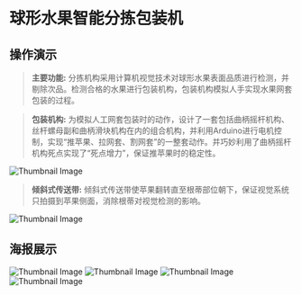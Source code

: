 # 球形水果智能分拣包装机

## 操作演示

> **主要功能:** 分拣机构采用计算机视觉技术对球形水果表面品质进行检测，并剔除次品。检测合格的水果进行包装机构，包装机构模拟人手实现水果网套包装的过程。

> **包装机构:** 为模拟人工网套包装时的动作，设计了一套包括曲柄摇杆机构、丝杆螺母副和曲柄滑块机构在内的组合机构，并利用Arduino进行电机控制，实现“推苹果、拉网套、割网套”的一整套动作。并巧妙利用了曲柄摇杆机构死点实现了“死点增力”，保证推苹果时的稳定性。

![Thumbnail Image](demo_all.gif?raw=true)

> **倾斜式传送带:** 倾斜式传送带使苹果翻转直至根蒂部位朝下，保证视觉系统只拍摄到苹果侧面，消除根蒂对视觉检测的影响。

![Thumbnail Image](demo_tiltedBelt.gif?raw=true)

## 海报展示

![Thumbnail Image](poster_1.jpg?raw=true)
![Thumbnail Image](poster_2.jpg?raw=true)
![Thumbnail Image](poster_3.jpg?raw=true)
![Thumbnail Image](poster_4.jpg?raw=true)


